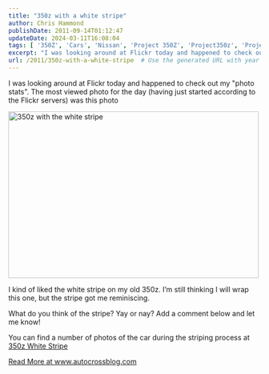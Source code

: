 ```yaml
---
title: "350z with a white stripe"
author: Chris Hammond
publishDate: 2011-09-14T01:12:47
updateDate: 2024-03-11T16:08:04
tags: [ '350Z', 'Cars', 'Nissan', 'Project 350Z', 'Project350z', 'Project350zcom' ]
excerpt: "I was looking around at Flickr today and happened to check out my &quot;photo stats&quot;. The most viewed photo for the day (having just started according to the Flickr servers) was this photo    I kind of liked the white stripe on my old 350z. I’m still thinking I will wrap this one, but the stripe got me reminiscing.  What do you think of the stripe? Yay or nay? Add a comment below and let me know!  You can find a number of photos of the car during the striping process at 350z White Stripe"
url: /2011/350z-with-a-white-stripe  # Use the generated URL with year
---
```

<p>I was looking around at Flickr today and happened to check out my &quot;photo stats&quot;. The most viewed photo for the day (having just started according to the Flickr servers) was this photo</p>  <p><a href="https://www.flickr.com/photos/chammond/4116932158/" title="350z with the white stripe by chrishammond, on Flickr"><img src="https://farm3.static.flickr.com/2660/4116932158_8e616e230c.jpg" width="500" height="333" alt="350z with the white stripe"></a></p>  <p>I kind of liked the white stripe on my old 350z. I’m still thinking I will wrap this one, but the stripe got me reminiscing.</p>  <p>What do you think of the stripe? Yay or nay? Add a comment below and let me know!</p>  <p>You can find a number of photos of the car during the striping process at <a href="https://www.project350z.com/Photos/view/setdisplay/setid/72157622833814994.aspx">350z White Stripe</a></p> <a href="https://www.autocrossblog.com/350z-with-a-white-stripe">Read More at www.autocrossblog.com</a>

